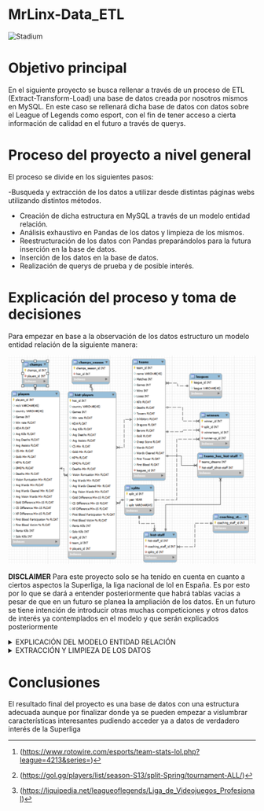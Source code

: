 # MrLinx-Data_ETL

![Stadium](img/estadio.jpg)


# Objetivo principal

En el siguiente proyecto se busca rellenar a través de un proceso de ETL (Extract-Transform-Load) una base de datos creada por nosotros mismos en MySQL. En este caso se rellenará dicha base de datos con datos sobre el League of Legends como esport, con el fin de tener acceso a cierta información de calidad en el futuro a través de querys.

# Proceso del proyecto a nivel general

El proceso se divide en los siguientes pasos:

-Busqueda y extracción de los datos a utilizar desde distintas páginas webs utilizando distintos métodos.
- Creación de dicha estructura en MySQL a través de un modelo entidad relación.
- Análisis exhaustivo en Pandas de los datos y limpieza de los mismos.
- Reestructuración de los datos con Pandas preparándolos para la futura inserción en la base de datos. 
- Inserción de los datos en la base de datos.
- Realización de querys de prueba y de posible interés.


# Explicación del proceso y toma de decisiones

Para empezar en base a la observación de los datos estructuro un modelo entidad relación de la siguiente manera:

![Scheme](img/Scheme.png)

**DISCLAIMER** Para este proyecto solo se ha tenido en cuenta en cuanto a ciertos aspectos la Superliga, la liga nacional de lol en España. Es por esto por lo que se dará a entender posteriormente que habrá tablas vacias a pesar de que en un futuro se planea la ampliación de los datos. En un futuro se tiene intención de introducir otras muchas competiciones y otros datos de interés ya contemplados en el modelo y  que serán explicados posteriormente

<details>
<summary>EXPLICACIÓN DEL MODELO ENTIDAD RELACIÓN</summary>


Explicado de izquierda a derecha se entiende que:
    
* Tendremos una tabla players con cada jugador del que tenemos datos y la media de sus datos acumulados a lo largo de su carrera.
* Esta se relaciona con champs, tabla que en un futuro contendrá los datos del desempeño de cada jugador con cada campeón a lo largo de su carrera, aunque por ahora está vacía.
*Players también se relaciona a través de una relación one to many con hist-players, tabla que almacena los datos de todos los jugadores desglosados por temporada. 
* Es por esto que esta a su vez se relaciona con la tabla splits la cual ubica en que temporada se encuentra cada jugador de la tabla hist-players. 
* También se relaciona con champs_season, tabla que en un futuro será rellenada con los daros del desempeño de dichos jugadores con cada campeón en cada temporada (una especie de hist_champs).
* Por último se relaciona con una relación nuevamente one to many con la tabla teams, la cual almacena (por el momento) los equipos de Superliga a los que se ha tenido registro, señalando a que equipo pertenecían dichos jugadores en dicho momento del tiempo.
*Teams por su lado se relaciona con leagues, la cual almacenará por el momento un único dato introducido a mano, el de la Superliga.
* También se relaciona con winners, tabla a la que atribuye dos foreing keys pues en esta se almacena el ganador de cada split (la tabla winners también se relaciona con la tabla splits) y el subcampeón de dichos splits.
*Por último también se contempla añadir el coaching staff en el futuro para lo que se ha dispuesto las tablas hist_staff y staff las cuales se relacionan con teams y con splits (la de hist-staff como ya lo haría hist-players) y con la propia hist-staff (la de staff como se podía suponer).
 

</details>

<details>
    
<summary>EXTRACCIÓN Y LIMPIEZA DE LOS DATOS</summary>
  
En cuanto a la extracción de los datos, esta se ha realizado principalmente siguiendo métodos de scraping aunque también se ha utilizado un CSV proveniente de una web del género con los datos de los equipos[^1]. Para el scrapeo se ha programado una función con selenium que de forma automática substraía el nombre de los equipos y los jugadores que los integraban según el split y el año. También se ha utilizado en gran medida la función ".copy_clipboard()" de pandas con la que se han substraído los datos de los jugadores y de los ganadores de las temporadas (cada uno de los cuales venían de webs distintas)[^2][^3]. 
  

En cuanto a la estructuración y limpieza de los datos, primeramente se han concatenado las tablas necesarias de modo que se finalizasen creando las tablas que más adelante se introducirán en SQL. Este proceso no ha sido inmediato al inicio de dicha limpieza pues algunas tablas dependían de cambios previos para realizar dicha creación.
  
Por otro lado se han conservado nulos en gran parte de los valores numéricos pues no se ha encontrado la forma de rellenarlos ni a 0, ya que no representaría un valor real en el dato y alteraría gravemente la percepción de la performance del jugador en particular, ni tampoco con la media,mediana o moda por la misma razón. De este modo se considera que conservar los nulos es lo más acercado a la realidad que es la finalidad de este proyecto queriendo ser lo más fieles a la realidad posibles. Eso no quita que si se hayan rellenado los posibles sacando ciertos datos o rellenando con desconocido la nacionalidad. También se han hecho más legibles múltiples datos (la misma nacionalidad siendo uno de ellos).
  
Por último se han trasladado y traducido allí donde correspondían las columnas que harían de conexión generando una relación dentro de SQL a modo de foreing keys.

[^1]: (https://www.rotowire.com/esports/team-stats-lol.php?league=4213&series=)
[^2]: (https://gol.gg/players/list/season-S13/split-Spring/tournament-ALL/)
[^3]: (https://liquipedia.net/leagueoflegends/Liga_de_Videojuegos_Profesional)
</details>

# Conclusiones

El resultado final del proyecto es una base de datos con una estructura adecuada aunque por finalizar donde ya se pueden empezar a vislumbrar características interesantes pudiendo acceder ya a datos de verdadero interés de la Superliga
